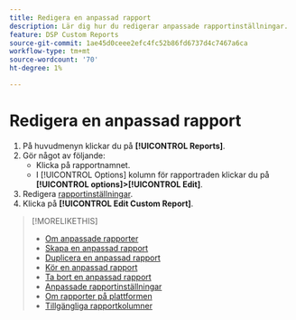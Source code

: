 ```yaml
---
title: Redigera en anpassad rapport
description: Lär dig hur du redigerar anpassade rapportinställningar.
feature: DSP Custom Reports
source-git-commit: 1ae45d0ceee2efc4fc52b86fd6737d4c7467a6ca
workflow-type: tm+mt
source-wordcount: '70'
ht-degree: 1%

---
```



# Redigera en anpassad rapport

1. På huvudmenyn klickar du på **[!UICONTROL Reports]**.
1. Gör något av följande:
   * Klicka på rapportnamnet.
   * I [!UICONTROL Options] kolumn för rapportraden klickar du på **[!UICONTROL options]>[!UICONTROL Edit]**.
1. Redigera [rapportinställningar](/help/dsp/reports/report-settings.md).
1. Klicka på **[!UICONTROL Edit Custom Report]**.

>[!MORELIKETHIS]
>
>* [Om anpassade rapporter](/help/dsp/reports/report-about.md)
>* [Skapa en anpassad rapport](/help/dsp/reports/report-create.md)
>* [Duplicera en anpassad rapport](/help/dsp/reports/report-copy.md)
>* [Kör en anpassad rapport](/help/dsp/reports/report-run-now.md)
>* [Ta bort en anpassad rapport](/help/dsp/reports/report-delete.md)
>* [Anpassade rapportinställningar](/help/dsp/reports/report-settings.md)
>* [Om rapporter på plattformen](/help/dsp/campaign-management/reports/campaign-reports-about.md)
>* [Tillgängliga rapportkolumner](/help/dsp/reports/report-columns.md)

